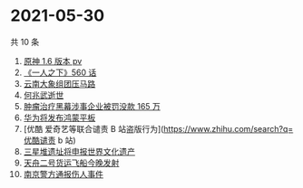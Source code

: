 # 2021-05-30

共 10 条

<!-- BEGIN ZHIHUSEARCH -->
<!-- 最后更新时间 Sun May 30 2021 02:43:56 GMT+0800 (China Standard Time) -->
1. [原神 1.6 版本 pv](https://www.zhihu.com/search?q=原神)
1. [《一人之下》560 话](https://www.zhihu.com/search?q=一人之下)
1. [云南大象组团压马路](https://www.zhihu.com/search?q=云南大象)
1. [何兆武逝世](https://www.zhihu.com/search?q=何兆武)
1. [肿瘤治疗黑幕涉事企业被罚没款 165 万](https://www.zhihu.com/search?q=肿瘤治疗黑幕)
1. [华为将发布鸿蒙平板](https://www.zhihu.com/search?q=鸿蒙平板)
1. [优酷 爱奇艺等联合谴责 B 站盗版行为](https://www.zhihu.com/search?q=优酷谴责 b 站)
1. [三星堆遗址将申报世界文化遗产](https://www.zhihu.com/search?q=三星堆)
1. [天舟二号货运飞船今晚发射](https://www.zhihu.com/search?q=天舟二号)
1. [南京警方通报伤人事件](https://www.zhihu.com/search?q=南京新街口)
<!-- END ZHIHUSEARCH -->
